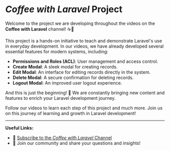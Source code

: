# *Coffee with Laravel* Project

Welcome to the project we are developing throughout the videos on the **Coffee with Laravel** channel! ☕🚀

This project is a hands-on initiative to teach and demonstrate Laravel's use in everyday development. In our videos, we have already developed several essential features for modern systems, including:

- **Permissions and Roles (ACL)**: User management and access control.  
- **Create Modal**: A sleek modal for creating records.  
- **Edit Modal**: An interface for editing records directly in the system.  
- **Delete Modal**: A secure confirmation for deleting records.  
- **Logout Modal**: An improved user logout experience.

And this is just the beginning! 🚧 We are constantly bringing new content and features to enrich your Laravel development journey.

Follow our videos to learn each step of this project and much more. Join us on this journey of learning and growth in Laravel development!

---

**Useful Links:**

- 🌟 [Subscribe to the *Coffee with Laravel* Channel](#)  
- 💬 Join our community and share your questions and insights!  
